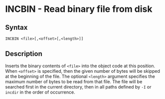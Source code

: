 # INCBIN - Read binary file from disk

## Syntax
```assembly
INCBIN <file>[,<offset>[,<length>]]
```

## Description
Inserts the binary contents of `<file>` into the object code at this position.
When `<offset>` is specified, then the given number of bytes will be skipped at the beginning of the file. The optional `<length>` argument specifies the maximum number of bytes to be read from that file. The file will be searched first in the current directory, then in all paths defined by `-I` or `incdir` in the order of occurrence.
